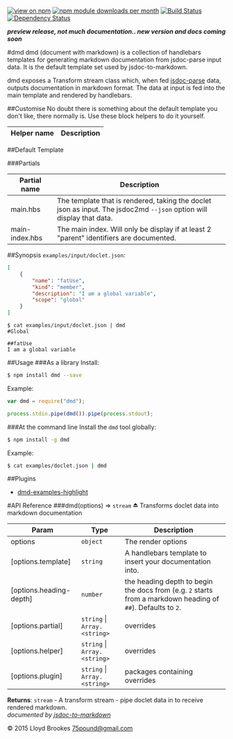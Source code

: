 [![view on npm](http://img.shields.io/npm/v/dmd.svg)](https://www.npmjs.org/package/dmd)
[![npm module downloads per month](http://img.shields.io/npm/dm/dmd.svg)](https://www.npmjs.org/package/dmd)
[![Build Status](https://travis-ci.org/75lb/dmd.svg?branch=master)](https://travis-ci.org/75lb/dmd)
[![Dependency Status](https://david-dm.org/75lb/dmd.svg)](https://david-dm.org/75lb/dmd)

***preview release, not much documentation.. new version and docs coming soon***

#dmd
dmd (document with markdown) is a collection of handlebars templates for generating markdown documentation from jsdoc-parse input data. It is the default template set used by jsdoc-to-markdown.

dmd  exposes a Transform stream class which, when fed [jsdoc-parse](https://github.com/75lb/jsdoc-parse) data, outputs documentation in markdown format. The data at input is fed into the main template and rendered by handlebars. 

##Customise
No doubt there is something about the default template you don't like, there normally is. Use these block helpers to do it yourself.

| Helper name  | Description |
| ------------ | ----------- |


##Default Template

###Partials

| Partial name  | Description |
| ------------- | ----------- |
| main.hbs | The template that is rendered, taking the doclet json as input. The jsdoc2md `--json` option will display that data. |
| main-index.hbs | The main index. Will only be display if at least 2 "parent" identifiers are documented. |



##Synopsis
`examples/input/doclet.json`:
```json
[
    {
        "name": "fatUse",
        "kind": "member",
        "description": "I am a global variable",
        "scope": "global"
    }
]
```
```
$ cat examples/input/doclet.json | dmd
#Global

##fatUse
I am a global variable
```

##Usage
###As a library
Install:
```sh
$ npm install dmd --save
```
Example:
```js
var dmd = require("dmd");

process.stdin.pipe(dmd()).pipe(process.stdout);
```

###At the command line
Install the `dmd` tool globally: 
```sh
$ npm install -g dmd
```
Example:
```sh
$ cat examples/doclet.json | dmd
```

##Plugins
* [dmd-examples-highlight](https://github.com/75lb/dmd-examples-highlight)
    
#API Reference
<a name="exp_module_dmd--dmd"></a>
###dmd(options) ⇒ <code>stream</code> ⏏
Transforms doclet data into markdown documentation

| Param | Type | Description |
| ----- | ---- | ----------- |
| options | <code>object</code> | The render options |
| \[options.template\] | <code>string</code> | A handlebars template to insert your documentation into. |
| \[options.heading-depth\] | <code>number</code> | the heading depth to begin the docs from (e.g. `2` starts from a markdown heading of `##`). Defaults to `2`. |
| \[options.partial\] | <code>string</code> \| <code>Array.&lt;string&gt;</code> | overrides |
| \[options.helper\] | <code>string</code> \| <code>Array.&lt;string&gt;</code> | overrides |
| \[options.plugin\] | <code>string</code> \| <code>Array.&lt;string&gt;</code> | packages containing overrides |

**Returns**: <code>stream</code> - A transform stream - pipe doclet data in to receive rendered markdown.  
*documented by [jsdoc-to-markdown](https://github.com/75lb/jsdoc-to-markdown)*

&copy; 2015 Lloyd Brookes <75pound@gmail.com>
